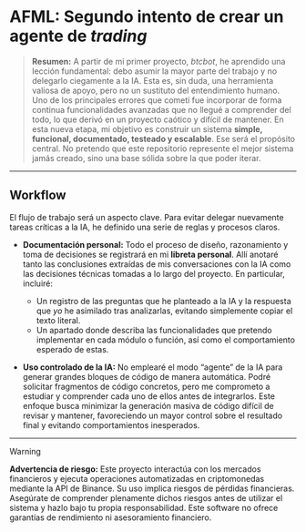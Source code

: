 # AFML: Segundo intento de crear un agente de *trading*

> **Resumen:**
> A partir de mi primer proyecto, *btcbot*, he aprendido una lección fundamental: debo asumir la mayor parte del trabajo y no delegarlo ciegamente a la IA. Esta es, sin duda, una herramienta valiosa de apoyo, pero no un sustituto del entendimiento humano.
> Uno de los principales errores que cometí fue incorporar de forma continua funcionalidades avanzadas que no llegué a comprender del todo, lo que derivó en un proyecto caótico y difícil de mantener.
> En esta nueva etapa, mi objetivo es construir un sistema **simple, funcional, documentado, testeado y escalable**. Ese será el propósito central. No pretendo que este repositorio represente el mejor sistema jamás creado, sino una base sólida sobre la que poder iterar.

---

## Workflow

El flujo de trabajo será un aspecto clave. Para evitar delegar nuevamente tareas críticas a la IA, he definido una serie de reglas y procesos claros.

* **Documentación personal:**
  Todo el proceso de diseño, razonamiento y toma de decisiones se registrará en mi **libreta personal**. Allí anotaré tanto las conclusiones extraídas de mis conversaciones con la IA como las decisiones técnicas tomadas a lo largo del proyecto.
  En particular, incluiré:

  * Un registro de las preguntas que he planteado a la IA y la respuesta que *yo* he asimilado tras analizarlas, evitando simplemente copiar el texto literal.
  * Un apartado donde describa las funcionalidades que pretendo implementar en cada módulo o función, así como el comportamiento esperado de estas.

* **Uso controlado de la IA:**
  No emplearé el modo “agente” de la IA para generar grandes bloques de código de manera automática. Podré solicitar fragmentos de código concretos, pero me comprometo a estudiar y comprender cada uno de ellos antes de integrarlos.
  Este enfoque busca minimizar la generación masiva de código difícil de revisar y mantener, favoreciendo un mayor control sobre el resultado final y evitando comportamientos inesperados.

---

> [!WARNING]
> **Advertencia de riesgo:** Este proyecto interactúa con los mercados financieros y ejecuta operaciones automatizadas en criptomonedas mediante la API de Binance. Su uso implica riesgos de pérdidas financieras. Asegúrate de comprender plenamente dichos riesgos antes de utilizar el sistema y hazlo bajo tu propia responsabilidad. Este software no ofrece garantías de rendimiento ni asesoramiento financiero.
